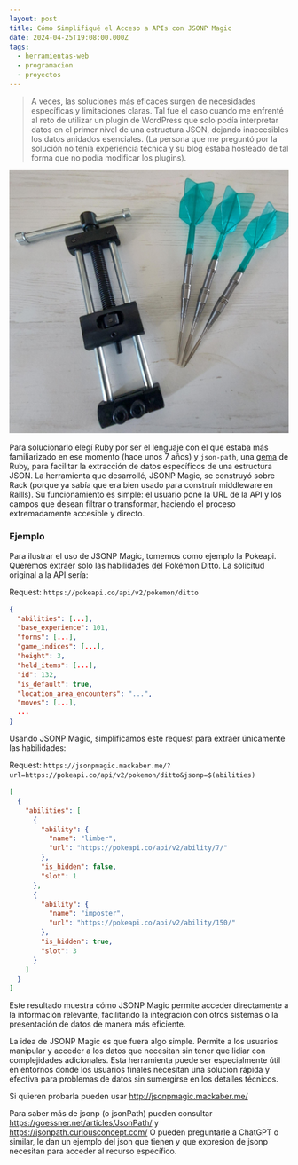 ```yaml
---
layout: post
title: Cómo Simplifiqué el Acceso a APIs con JSONP Magic
date: 2024-04-25T19:08:00.000Z
tags:
  - herramientas-web
  - programacion
  - proyectos
---
```

<!-- 
Conversación con chispita: https://chat.openai.com/g/g-nFR4aYrrY-chispita/c/23fe6507-4a72-4257-b56c-a895669a6363
 -->

> A veces, las soluciones más eficaces surgen de necesidades específicas y limitaciones claras. Tal fue el caso cuando me enfrenté al reto de utilizar un plugin de WordPress que solo podía interpretar datos en el primer nivel de una estructura JSON, dejando inaccesibles los datos anidados esenciales. (La persona que me preguntó por la solución no tenía experiencia técnica y su blog estaba hosteado de tal forma que no podía modificar los plugins).

![](/uploads/anasncm4p6bc1.jpeg "Esto es una herramienta que se usa para afilar dados que me encontré en Reddit (https://www.reddit.com/r/specializedtools. (A esto me refiero con herramientas especializadas)")

Para solucionarlo elegí Ruby por ser el lenguaje con el que estaba más familiarizado en ese momento (hace unos 7 años) y `json-path`, una [gema](https://rubygems.org/gems/jsonpath/versions/0.5.8?locale=en) de Ruby, para facilitar la extracción de datos específicos de una estructura JSON. La herramienta que desarrollé, JSONP Magic, se construyó sobre Rack (porque ya sabía que era bien usado para construír middleware en Raills). Su funcionamiento es simple: el usuario pone la URL de la API y los campos que desean filtrar o transformar, haciendo el proceso extremadamente accesible y directo.

### Ejemplo

Para ilustrar el uso de JSONP Magic, tomemos como ejemplo la Pokeapi. Queremos extraer solo las habilidades del Pokémon Ditto. La solicitud original a la API sería:

Request: `https://pokeapi.co/api/v2/pokemon/ditto`

```json
{
  "abilities": [...],
  "base_experience": 101,
  "forms": [...],
  "game_indices": [...],
  "height": 3,
  "held_items": [...],
  "id": 132,
  "is_default": true,
  "location_area_encounters": "...",
  "moves": [...],
  ...
}
```

Usando JSONP Magic, simplificamos este request para extraer únicamente las habilidades:

Request: `https://jsonpmagic.mackaber.me/?url=https://pokeapi.co/api/v2/pokemon/ditto&jsonp=$(abilities)`

```json
[
  {
    "abilities": [
      {
        "ability": {
          "name": "limber",
          "url": "https://pokeapi.co/api/v2/ability/7/"
        },
        "is_hidden": false,
        "slot": 1
      },
      {
        "ability": {
          "name": "imposter",
          "url": "https://pokeapi.co/api/v2/ability/150/"
        },
        "is_hidden": true,
        "slot": 3
      }
    ]
  }
]
```

Este resultado muestra cómo JSONP Magic permite acceder directamente a la información relevante, facilitando la integración con otros sistemas o la presentación de datos de manera más eficiente.

La idea de JSONP Magic es que fuera algo simple. Permite a los usuarios manipular y acceder a los datos que necesitan sin tener que lidiar con complejidades adicionales. Esta herramienta puede ser especialmente útil en entornos donde los usuarios finales necesitan una solución rápida y efectiva para problemas de datos sin sumergirse en los detalles técnicos.

Si quieren probarla pueden usar <http://jsonpmagic.mackaber.me/>

Para saber más de jsonp (o jsonPath) pueden consultar <https://goessner.net/articles/JsonPath/> y <https://jsonpath.curiousconcept.com/> O pueden preguntarle a ChatGPT o similar, le dan un ejemplo del json que tienen y que expresion de jsonp necesitan para acceder al recurso específico.[](http://jsonpmagic.mackaber.me/)
